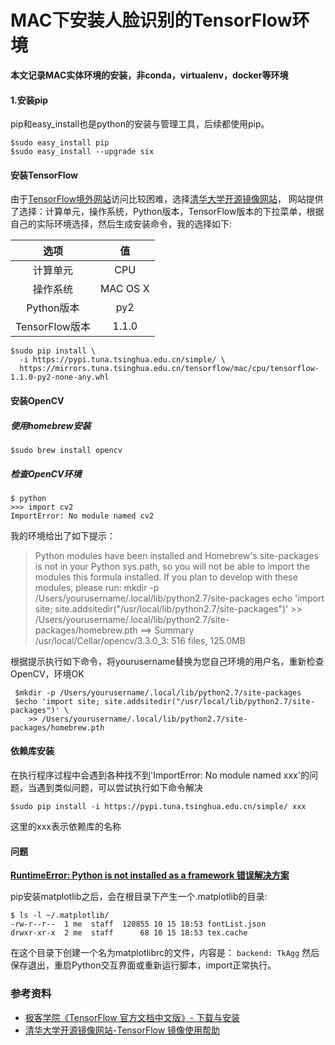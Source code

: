 # MAC下安装人脸识别的TensorFlow环境 
**本文记录MAC实体环境的安装，非conda，virtualenv，docker等环境**

#### 1.安装pip
pip和easy_install也是python的安装与管理工具，后续都使用pip。
```
$sudo easy_install pip
$sudo easy_install --upgrade six
```
#### 安装TensorFlow
由于[TensorFlow境外网站](https://storage.googleapis.com/tensorflow)访问比较困难，选择[清华大学开源镜像网站](https://mirrors.tuna.tsinghua.edu.cn/help/tensorflow/)，
网站提供了选择：计算单元，操作系统，Python版本，TensorFlow版本的下拉菜单，根据自己的实际环境选择，然后生成安装命令，我的选择如下:

|选项|值|
|:-:|:-:|
|计算单元|CPU|
|操作系统|MAC OS X|
|Python版本|py2|
|TensorFlow版本|1.1.0|

```
$sudo pip install \
  -i https://pypi.tuna.tsinghua.edu.cn/simple/ \
  https://mirrors.tuna.tsinghua.edu.cn/tensorflow/mac/cpu/tensorflow-1.1.0-py2-none-any.whl
```
#### 安装OpenCV
##### 使用homebrew安装
```
$sudo brew install opencv
```
##### 检查OpenCV环境
```
$ python
>>> import cv2 
ImportError: No module named cv2
```
我的环境给出了如下提示：
> Python modules have been installed and Homebrew's site-packages is not
in your Python sys.path, so you will not be able to import the modules
this formula installed. If you plan to develop with these modules,
please run:
  mkdir -p /Users/yourusername/.local/lib/python2.7/site-packages
  echo 'import site; site.addsitedir("/usr/local/lib/python2.7/site-packages")' >> /Users/yourusername/.local/lib/python2.7/site-packages/homebrew.pth
==> Summary
/usr/local/Cellar/opencv/3.3.0_3: 516 files, 125.0MB

根据提示执行如下命令，将yourusername替换为您自己环境的用户名，重新检查OpenCV，环境OK
```
 $mkdir -p /Users/yourusername/.local/lib/python2.7/site-packages
 $echo 'import site; site.addsitedir("/usr/local/lib/python2.7/site-packages")' \
    >> /Users/yourusername/.local/lib/python2.7/site-packages/homebrew.pth
```
#### 依赖库安装
在执行程序过程中会遇到各种找不到'ImportError: No module named xxx'的问题，当遇到类似问题，可以尝试执行如下命令解决
```
$sudo pip install -i https://pypi.tuna.tsinghua.edu.cn/simple/ xxx
```
这里的xxx表示依赖库的名称
#### 问题
**[RuntimeError: Python is not installed as a framework 错误解决方案](http://www.mamicode.com/info-detail-1421075.html)**
  
  pip安装matplotlib之后，会在根目录下产生一个.matplotlib的目录:
  ```
  $ ls -l ~/.matplotlib/
  -rw-r--r--  1 me  staff  120855 10 15 18:53 fontList.json
  drwxr-xr-x  2 me  staff      68 10 15 18:53 tex.cache
  ```
  在这个目录下创建一个名为matplotlibrc的文件，内容是：
  ```backend: TkAgg```
  然后保存退出，重启Python交互界面或重新运行脚本，import正常执行。

### 参考资料
* [极客学院《TensorFlow 官方文档中文版》- 下载与安装](http://wiki.jikexueyuan.com/project/tensorflow-zh/get_started/os_setup.html)
* [清华大学开源镜像网站-TensorFlow 镜像使用帮助](https://mirrors.tuna.tsinghua.edu.cn/help/tensorflow/)

